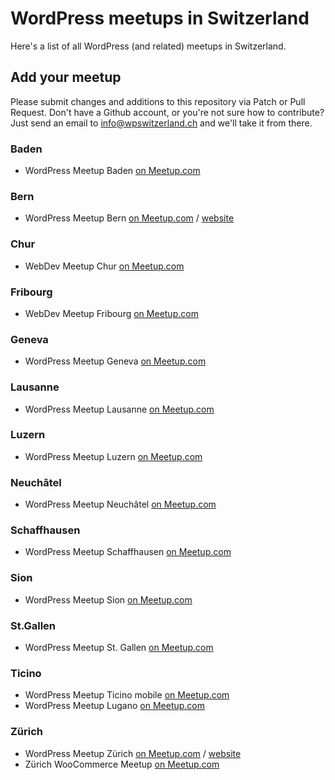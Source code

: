 # WordPress meetups in Switzerland
Here's a list of all WordPress (and related) meetups in Switzerland.

## Add your meetup
Please submit changes and additions to this repository via Patch or Pull Request. Don't have a Github account, or you're not sure how to contribute? Just send an email to info@wpswitzerland.ch and we'll take it from there.

### Baden

- WordPress Meetup Baden [on Meetup.com](https://www.meetup.com/WordPress-Baden/)

### Bern

- WordPress Meetup Bern [on Meetup.com](https://www.meetup.com/de-DE/WordPress-Bern/) / [website](https://wpbern.ch/)

### Chur

- WebDev Meetup Chur [on Meetup.com](https://www.meetup.com/WebDev-Chur/)

### Fribourg

- WebDev Meetup Fribourg [on Meetup.com](https://www.meetup.com/Fribourg-WordPress-Meetup/)

### Geneva

- WordPress Meetup Geneva [on Meetup.com](https://www.meetup.com/geneva-wordpress/)

### Lausanne

- WordPress Meetup Lausanne [on Meetup.com](https://www.meetup.com/Lausanne-WordPress-Meetup/)

### Luzern

- WordPress Meetup Luzern [on Meetup.com](https://www.meetup.com/WordPress-Meetup-Luzern-by-webkinder-ch/)

### Neuchâtel

- WordPress Meetup Neuchâtel [on Meetup.com](https://www.meetup.com/WordPress-Neuchatel/)

### Schaffhausen

- WordPress Meetup Schaffhausen [on Meetup.com](https://www.meetup.com/WordPress-Schaffhausen/)

### Sion

- WordPress Meetup Sion [on Meetup.com](https://www.meetup.com/Sion-WordPress-Meetup/)

### St.Gallen

- WordPress Meetup St. Gallen [on Meetup.com](https://www.meetup.com/wordpress-st-gallen/)

### Ticino

- WordPress Meetup Ticino mobile [on Meetup.com](https://www.meetup.com/wp-meetup-ticino-mobile/)
- WordPress Meetup Lugano [on Meetup.com](https://www.meetup.com/Lugano-WordPress-Meetup/)

### Zürich

- WordPress Meetup Zürich [on Meetup.com](https://www.meetup.com/WordPress-Zurich/) / [website](https://wpzurich.ch/)
- Zürich WooCommerce Meetup [on Meetup.com](https://www.meetup.com/Zurich-WooCommerce-Meetup/)
